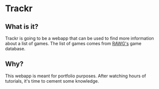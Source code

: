 # Trackr

## What is it?
Trackr is going to be a webapp that can be used to find more information about a list of games. The list of games comes from [RAWG's](https://rawg.io/apidocs) game database.

## Why?
This webapp is meant for portfolio purposes. After watching hours of tutorials, it's time to cement some knowledge.
